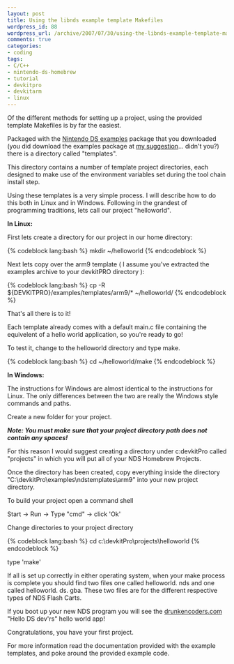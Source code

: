 ```yaml
--- 
layout: post
title: Using the libnds example template Makefiles
wordpress_id: 88
wordpress_url: /archive/2007/07/30/using-the-libnds-example-template-makefiles/
comments: true
categories: 
- coding
tags: 
- C/C++
- nintendo-ds-homebrew
- tutorial
- devkitpro
- devkitarm
- linux
---
```


Of the different methods for setting up a project, using the provided template Makefiles is by far the easiest. 

Packaged with the [Nintendo DS examples](http://sourceforge.net/project/showfiles.php?group_id=114505&package_id=159894 "NDS Examples. Windows users should NOT use this. Use the auto updater instead.") package that you downloaded (you did download the examples package at [my suggestion](/archive/2007/07/23/nintendo-ds-homebrew-tools-of-the-trade/ "How to set up a Nintendo DS Homebrew tool chain.")... didn't you?) there is a directory called "templates". 

This directory contains a number of template project directories, each designed to make use of the environment variables set during the tool chain install step. 

Using these templates is a very simple process. 
I will describe how to do this both in Linux and in Windows. 
Following in the grandest of programming traditions, lets call our project "helloworld".

**In Linux:**

First lets create a directory for our project in our home directory:

{% codeblock lang:bash %}
    mkdir ~/helloworld
{% endcodeblock %}

Next lets copy over the arm9 template ( I assume you've extracted the examples archive to your devkitPRO directory ):

{% codeblock lang:bash %}
    cp -R ${DEVKITPRO}/examples/templates/arm9/* ~/helloworld/
{% endcodeblock %}

That's all there is to it!

Each template already comes with a default main.c file containing the equivelent of a hello world application, so you're ready to go!

To test it, change to the helloworld directory and type make.

{% codeblock lang:bash %}
    cd ~/helloworld/make
{% endcodeblock %}

**In Windows:**

The instructions for Windows are almost identical to the instructions for Linux. The only differences between the two are really the Windows style commands and paths. 

Create a new folder for your project. 

_**Note: You must make sure that your project directory path does not contain any spaces!**_

For this reason I would suggest creating a directory under c:devkitPro called "projects" in which you will put all of your NDS Homebrew Projects. 

Once the directory has been created, copy everything inside the directory "C:\devkitPro\examples\ndstemplates\arm9" into your new project directory. 

To build your project open a command shell

Start -&gt; Run -&gt; Type "cmd" -&gt; click 'Ok'

Change directories to your project directory

{% codeblock lang:bash %}
    cd c:\devkitPro\projects\helloworld
{% endcodeblock %}

type 'make'

If all is set up correctly in either operating system, when your make process is complete you should find two files one called helloworld. nds and one called helloworld. ds. gba. These two files are for the different respective types of NDS Flash Carts. 

If you boot up your new NDS program you will see the [drunkencoders.com](http://www.drunkencoders.com/ "The Drunkencoders. com website.") "Hello DS dev'rs" hello world app!

Congratulations, you have your first project. 

For more information read the documentation provided with the example templates, and poke around the provided example code.
